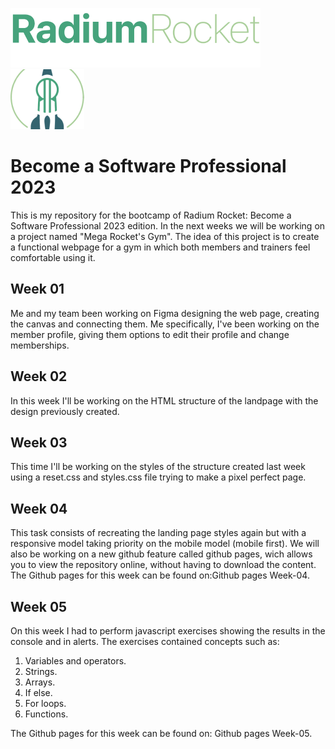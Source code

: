 ![Titulo Radium Rocket](assets/imgs/titulo-rr.png) ![Alt text](assets/imgs/logo-rr.png)
# Become a Software Professional 2023
This is my repository for the bootcamp of Radium Rocket: Become a Software Professional 2023 edition.
In the next weeks we will be working on a project named "Mega Rocket's Gym".
The idea of this project is to create a functional webpage for a gym in which both members and trainers feel comfortable using it.

## Week 01
Me and my team been working on Figma designing the web page, creating the canvas and connecting them. Me specifically, I've been working on the member profile, giving them options to edit their profile and change memberships.

## Week 02
In this week I'll be working on the HTML structure of the landpage with the design previously created.

## Week 03
This time I'll be working on the styles of the structure created last week using a reset.css and styles.css file trying to make a pixel perfect page.

## Week 04
This task consists of recreating the landing page styles again but with a responsive model taking priority on the mobile model (mobile first).
We will also be working on a new github feature called github pages, wich allows you to view the repository online, without having to download the content.
The Github pages for this week can be found on:<a src=https://dannylez.github.io/BaSP-M2023/Week-04/index.html>Github pages Week-04</a>.

## Week 05
On this week I had to perform javascript exercises showing the results in the console and in alerts.
The exercises contained concepts such as:
<ol>
    <li>Variables and operators.</li>
    <li>Strings.</li>
    <li>Arrays.</li>
    <li>If else.</li>
    <li>For loops.</li>
    <li>Functions.</li>
</ol>
The Github pages for this week can be found on: <a src=https://dannylez.github.io/BaSP-M2023/Week-05/index.html>Github pages Week-05</a>.